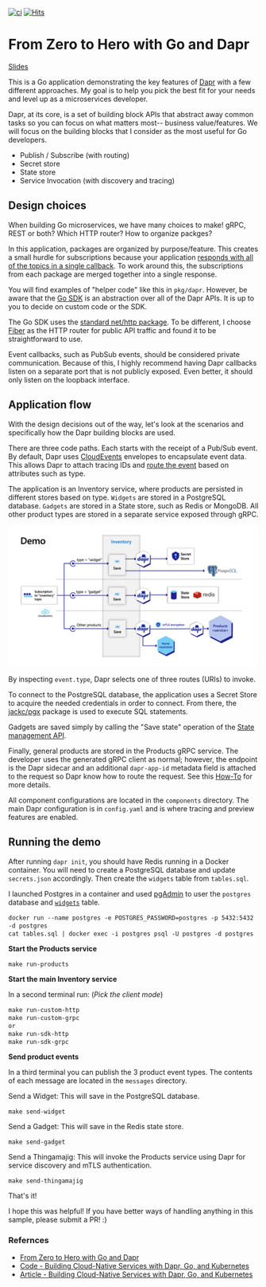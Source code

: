 [![ci](https://github.com/AndriyKalashnykov/dapr-go-hero/actions/workflows/ci.yml/badge.svg)](https://github.com/AndriyKalashnykov/dapr-go-hero/actions/workflows/ci.yml)
[![Hits](https://hits.sh/github.com/AndriyKalashnykov/dapr-go-hero.svg?view=today-total&style=plastic)](https://hits.sh/github.com/AndriyKalashnykov/dapr-go-hero/)
# From Zero to Hero with Go and Dapr

[Slides](slides.pdf)

This is a Go application demonstrating the key features of [Dapr](https://dapr.io) with a few different approaches. My goal is to help you pick the best fit for your needs and level up as a microservices developer.

Dapr, at its core, is a set of building block APIs that abstract away common tasks so you can focus on what matters most-- business value/features. We will focus on the building blocks that I consider as the most useful for Go developers.

* Publish / Subscribe (with routing)
* Secret store
* State store
* Service Invocation (with discovery and tracing)

## Design choices

When building Go microservices, we have many choices to make! gRPC, REST or both? Which HTTP router? How to organize packges?

In this application, packages are organized by purpose/feature. This creates a small hurdle for subscriptions because your application [responds with all of the topics in a single callback](https://docs.dapr.io/developing-applications/building-blocks/pubsub/howto-publish-subscribe/#step-2-subscribe-to-topics). To work around this, the subscriptions from each package are merged together into a single response.

You will find examples of "helper code" like this in `pkg/dapr`. However, be aware that the [Go SDK](https://github.com/dapr/go-sdk) is an abstraction over all of the Dapr APIs. It is up to you to decide on custom code or the SDK.

The Go SDK uses the [standard net/http package](https://pkg.go.dev/net/http). To be different, I choose [Fiber](https://gofiber.io/) as the HTTP router for public API traffic and found it to be straightforward to use.

Event callbacks, such as PubSub events, should be considered private communication. Because of this, I highly recommend having Dapr callbacks listen on a separate port that is not publicly exposed. Even better, it should only listen on the loopback interface.

## Application flow

With the design decisions out of the way, let's look at the scenarios and specifically how the Dapr building blocks are used.

There are three code paths. Each starts with the receipt of a Pub/Sub event. By default, Dapr uses [CloudEvents](https://cloudevents.io/) envelopes to encapsulate event data. This allows Dapr to attach tracing IDs and [route the event](https://docs.dapr.io/developing-applications/building-blocks/pubsub/howto-route-messages/) based on attributes such as type.

The application is an Inventory service, where products are persisted in different stores based on type. `Widgets` are stored in a PostgreSQL database. `Gadgets` are stored in a State store, such as Redis or MongoDB. All other product types are stored in a separate service exposed through gRPC.

![Demo diagram](demo.png)

By inspecting `event.type`, Dapr selects one of three routes (URIs) to invoke.

To connect to the PostgreSQL database, the application uses a Secret Store to acquire the needed credentials in order to connect. From there, the [jackc/pgx](https://github.com/jackc/pgx) package is used to execute SQL statements.

Gadgets are saved simply by calling the "Save state" operation of the [State management API](https://docs.dapr.io/reference/api/state_api/).

Finally, general products are stored in the Products gRPC service. The developer uses the generated gRPC client as normal; however, the endpoint is the Dapr sidecar and an additional `dapr-app-id` metadata field is attached to the request so Dapr know how to route the request. See this [How-To](https://docs.dapr.io/developing-applications/building-blocks/service-invocation/howto-invoke-services-grpc/) for more details.

All component configurations are located in the `components` directory. The main Dapr configuration is in `config.yaml` and is where tracing and preview features are enabled.

## Running the demo

After running `dapr init`, you should have Redis running in a Docker container. You will need to create a PostgreSQL database and update `secrets.json` accordingly. Then create the `widgets` table from `tables.sql`.

I launched Postgres in a container and used [pgAdmin](https://www.pgadmin.org) to user the `postgres` database and [`widgets`](./tables.sql) table.

```shell
docker run --name postgres -e POSTGRES_PASSWORD=postgres -p 5432:5432 -d postgres
cat tables.sql | docker exec -i postgres psql -U postgres -d postgres
```

**Start the Products service**

```shell
make run-products
```

**Start the main Inventory service**

In a second terminal run: (_Pick the client mode_)

```shell
make run-custom-http
make run-custom-grpc
or
make run-sdk-http
make run-sdk-grpc
```

**Send product events**

In a third terminal you can publish the 3 product event types. The contents of each message are located in the `messages` directory.

Send a Widget: This will save in the PostgreSQL database.

```shell
make send-widget
```

Send a Gadget: This will save in the Redis state store.

```shell
make send-gadget
```

Send a Thingamajig: This will invoke the Products service using Dapr for service discovery and mTLS authentication.

```shell
make send-thingamajig
```

That's it!

I hope this was helpful! If you have better ways of handling anything in this sample, please submit a PR! :)

### Refernces

* [From Zero to Hero with Go and Dapr](https://github.com/pkedy/golang-dapr)
* [Code - Building Cloud-Native Services with Dapr, Go, and Kubernetes](https://github.com/vladimirvivien/dapr-examples)
* [Article - Building Cloud-Native Services with Dapr, Go, and Kubernetes](https://medium.com/@vladimirvivien/building-cloud-native-services-with-dapr-go-and-kubernetes-part-2-f773d484ecb0)